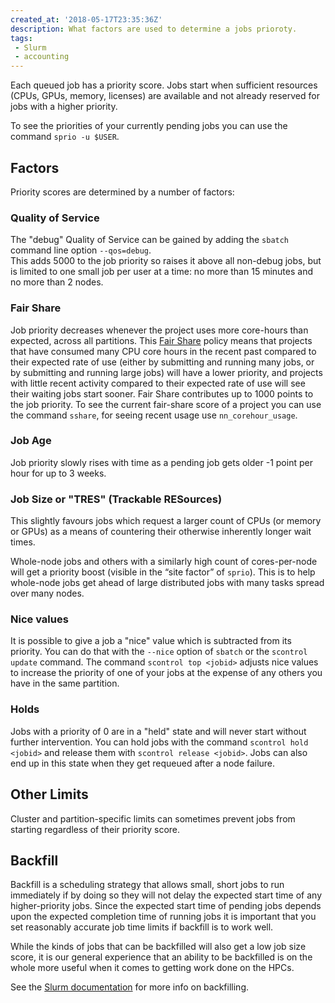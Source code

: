 ```yaml
---
created_at: '2018-05-17T23:35:36Z'
description: What factors are used to determine a jobs prioroty.
tags: 
 - Slurm
 - accounting
---
```


Each queued job has a priority score. Jobs start when sufficient
resources (CPUs, GPUs, memory, licenses) are available and not already
reserved for jobs with a higher priority.

To see the priorities of your currently pending jobs you can use the
command `sprio -u $USER`.

## Factors

Priority scores are determined by a number of factors:

### Quality of Service

The "debug" Quality of Service can be gained by adding the `sbatch`
command line option `--qos=debug`.  
This adds 5000 to the job priority so raises it above all non-debug
jobs, but is limited to one small job per user at a time: no more than
15 minutes and no more than 2 nodes.

### Fair Share

Job priority decreases whenever the project uses more core-hours than
expected, across all partitions.
This [Fair Share](../../Scientific_Computing/Batch_Jobs/Fair_Share.md)
policy means that projects that have consumed many CPU core hours in the
recent past compared to their expected rate of use (either by submitting
and running many jobs, or by submitting and running large jobs) will
have a lower priority, and projects with little recent activity compared
to their expected rate of use will see their waiting jobs start sooner.
Fair Share contributes up to 1000 points to the job priority. To see the current fair-share score of a project you can use the command `sshare`, for seeing recent usage use `nn_corehour_usage`.

### Job Age

Job priority slowly rises with time as a pending job gets older -1
point per hour for up to 3 weeks.

### Job Size or "TRES" (Trackable RESources)

This slightly favours jobs which request a larger count of CPUs (or
memory or GPUs) as a means of countering their otherwise inherently
longer wait times.

Whole-node jobs and others with a similarly high count of cores-per-node will get a priority boost (visible in the “site factor” of `sprio`).
This is to help whole-node jobs get ahead of large distributed jobs with many tasks spread over many nodes.

### Nice values

It is possible to give a job a "nice" value which is subtracted from its
priority. You can do that with the `--nice` option of `sbatch` or the
`scontrol update` command. The command `scontrol top <jobid>` adjusts
nice values to increase the priority of one of your jobs at the expense
of any others you have in the same partition.

### Holds

Jobs with a priority of 0 are in a "held" state and will never start
without further intervention. You can hold jobs with the command
`scontrol hold <jobid>` and release them with
`scontrol release <jobid>`. Jobs can also end up in this state when
they get requeued after a node failure.

## Other Limits

Cluster and partition-specific limits can sometimes prevent jobs from
starting regardless of their priority score.

## Backfill

Backfill is a scheduling strategy that allows small, short jobs to run
immediately if by doing so they will not delay the expected start time
of any higher-priority jobs. Since the expected start time of pending
jobs depends upon the expected completion time of running jobs it is
important that you set reasonably accurate job time limits if backfill
is to work well.

While the kinds of jobs that can be backfilled will also get a low job
size score, it is our general experience that an ability to be
backfilled is on the whole more useful when it comes to getting work
done on the HPCs.

See the [Slurm documentation](https://slurm.schedmd.com/sched_config.html) for more info on backfilling.
